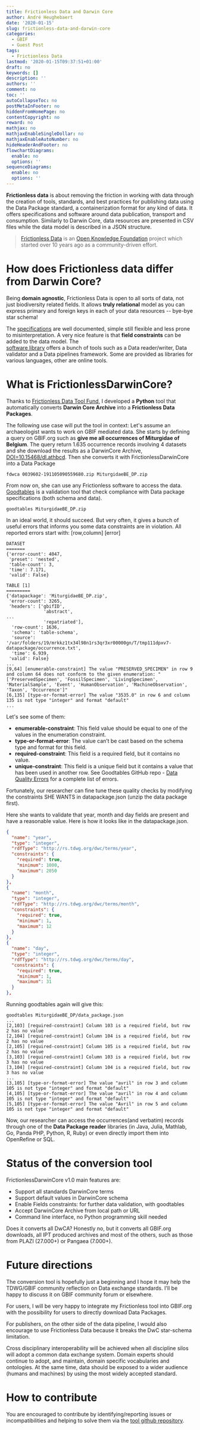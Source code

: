 ```yaml
---
title: Frictionless Data and Darwin Core
author: André Heughebaert
date: '2020-01-15'
slug: frictionless-data-and-darwin-core
categories:
  - GBIF
  - Guest Post
tags:
  - Frictionless Data
lastmod: '2020-01-15T09:37:51+01:00'
draft: no
keywords: []
description: ''
authors: ''
comment: no
toc: ''
autoCollapseToc: no
postMetaInFooter: no
hiddenFromHomePage: no
contentCopyright: no
reward: no
mathjax: no
mathjaxEnableSingleDollar: no
mathjaxEnableAutoNumber: no
hideHeaderAndFooter: no
flowchartDiagrams:
  enable: no
  options: ''
sequenceDiagrams:
  enable: no
  options: ''
---
```


**Frictionless data** is about removing the friction in working with data through the creation of tools, standards, and best practices for publishing data using the Data Package standard, a containerization format for any kind of data. It offers specifications and software around data publication, transport and consumption. Similarly to Darwin Core, data resources are presented in CSV files while the data model is described in a JSON structure.

<!--more-->

> [Frictionless Data](https://frictionlessdata.io/) is an [Open Knowledge Foundation](https://okfn.org/) project which started over 10 years ago as a community-driven effort.

# How does Frictionless data differ from Darwin Core?

Being **domain agnostic**, Frictionless Data is open to all sorts of data, not just biodiversity related fields.
It allows **truly relational** model as you can express primary and foreign keys in each of your data resources -- bye-bye star schema!

The [specifications](https://frictionlessdata.io/specs/) are well documented, simple still flexible and less prone to misinterpretation.
A very nice feature is that **field constraints** can be added to the data model.
The <br>[software library](https://frictionlessdata.io/software/) offers a bunch of tools such as a Data reader/writer, Data validator and a Data pipelines framework. Some are provided as libraries for various languages, other are online tools.

# What is FrictionlessDarwinCore?

Thanks to [Frictionless Data Tool Fund](https://toolfund.frictionlessdata.io/), I developed a **Python** tool that automatically converts **Darwin Core Archive** into a **Frictionless Data Packages**.

The following use case will put the tool in context:
Let's assume an archaeologist wants to work on GBIF mediated data. She starts by defining a query on GBIF.org such as **give me all occurrences of Miturgidae of Belgium**. The query return 1.635 occurrence records involving 4 datasets and she download the results as a DarwinCore Archive, [DOI=10.15468/dl.athbcd](https://doi.org/10.15468/dl.athbcd).
Then she converts it with FrictionlessDarwinCore into a Data Package

```script
fdwca 0039602-191105090559680.zip MiturgidaeBE_DP.zip
```
From now on, she can use any Frictionless software to access the data.
[Goodtables](https://goodtables.readthedocs.io/en/latest/) is a validation tool that check compliance with Data package specifications (both schema and data).

```script
goodtables MiturgidaeBE_DP.zip
```
In an ideal world, it should succeed. But very often, it gives a bunch of useful errors that informs you some data constraints are in violation. All reported errors start with: [row,column] [error]
```script
DATASET
=======
{'error-count': 4047,
 'preset': 'nested',
 'table-count': 3,
 'time': 7.171,
 'valid': False}

TABLE [1]
=========
{'datapackage': 'MiturgidaeBE_DP.zip',
 'error-count': 3265,
 'headers': ['gbifID',
              'abstract',
...
              'repatriated'],
  'row-count': 1636,
  'schema': 'table-schema',
  'source': '/var/folders/19/mrkkz1tx34l98n1rs3qr3xr00000gn/T/tmp111dpxv7-datapackage/occurrence.txt',
  'time': 6.939,
 'valid': False}
...
[9,64] [enumerable-constraint] The value "PRESERVED_SPECIMEN" in row 9 and column 64 does not conform to the given enumeration: "['PreservedSpecimen', 'FossilSpecimen', 'LivingSpecimen', 'MaterialSample', 'Event', 'HumanObservation', 'MachineObservation', 'Taxon', 'Occurrence']"
[6,135] [type-or-format-error] The value "3535.0" in row 6 and column 135 is not type "integer" and format "default"
...
```

Let's see some of them:

* **enumerable-constraint**: This field value should be equal to one of the values in the enumeration constraint.
* **type-or-format-error**: The value can’t be cast based on the schema type and format for this field.
* **required-constraint**: This field is a required field, but it contains no value.
* **unique-constraint**: This field is a unique field but it contains a value that has been used in another row.
See Goodtables GitHub repo - [Data Quality Errors](https://github.com/frictionlessdata/goodtables-py#data-quality-errors) for a complete list of errors.

Fortunately, our researcher can fine tune these quality checks by modifying the constraints SHE WANTS in datapackage.json (unzip the data package first).

Here she wants to validate that year, month and day fields are present and have a reasonable value. Here is how it looks like in the datapackage.json.
```JSON
{
  "name": "year",
  "type": "integer",
  "rdfType": "http://rs.tdwg.org/dwc/terms/year",
  "constraints": {
    "required": true,
    "minimum": 1000,
    "maximum": 2050
  }
},
{
  "name": "month",
  "type": "integer",
  "rdfType": "http://rs.tdwg.org/dwc/terms/month",
  "constraints": {
    "required": true,
    "minimum": 1,
    "maximum": 12
  }
},
{
  "name": "day",
  "type": "integer",
  "rdfType": "http://rs.tdwg.org/dwc/terms/day",
  "constraints": {
    "required": true,
    "minimum": 1,
    "maximum": 31
  }
},
```
Running goodtables again will give this:
```script
goodtables MiturgidaeBE_DP/data_package.json
...
[2,103] [required-constraint] Column 103 is a required field, but row 2 has no value
[2,104] [required-constraint] Column 104 is a required field, but row 2 has no value
[2,105] [required-constraint] Column 105 is a required field, but row 2 has no value
[3,103] [required-constraint] Column 103 is a required field, but row 3 has no value
[3,104] [required-constraint] Column 104 is a required field, but row 3 has no value
...
[3,105] [type-or-format-error] The value "avril" in row 3 and column 105 is not type "integer" and format "default"
[4,105] [type-or-format-error] The value "avril" in row 4 and column 105 is not type "integer" and format "default"
[5,105] [type-or-format-error] The value "Avril" in row 5 and column 105 is not type "integer" and format "default"
```

Now, our researcher can access the occurrences(and verbatim) records through one of the **Data Package reader** libraries (in Java, Julia, Mathlab, Go, Panda PHP, Python, R, Ruby) or even directly import them into OpenRefine or SQL.

# Status of the conversion tool

FrictionlessDarwinCore v1.0 main features are:

* Support all standards DarwinCore terms
* Support default values in DarwinCore schema
* Enable Fields constraints: for further data validation, with goodtables
* Accept DarwinCore Archive from local path or URL
* Command line interface, no Python programming skill needed

Does it converts all DwCA? Honestly no, but it converts all GBIF.org downloads, all IPT produced archives and most of the others, such as those from PLAZI (27.000+) or Pangaea (7.000+).

# Future directions

The conversion tool is hopefully just a beginning and I hope it may help the TDWG/GBIF community reflection on Data exchange standards.
I'll be happy to discuss it on GBIF community forum or elsewhere.

For users, I will be very happy to integrate my Frictionless tool into GBIF.org with the possibility for users to directly download Data Packages.

For publishers, on the other side of the data pipeline, I would also encourage to use Frictionless Data because it breaks the DwC star-schema limitation.

Cross disciplinary interoperability will be achieved when all discipline silos will adopt a common data exchange system. Domain experts should continue to adopt, and maintain, domain specific vocabularies and ontologies. At the same time, data should be exposed to a wider audience (humans and machines) by using the most widely accepted standard.

# How to contribute

You are encouraged to contribute by identifying/reporting issues or incompatibilities and helping to solve them via the [tool github repository](https://github.com/frictionlessdata/FrictionlessDarwinCore/releases).



